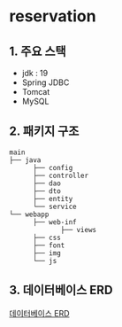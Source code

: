 # reservation

## 1. 주요 스택
- jdk : 19
- Spring JDBC
- Tomcat
- MySQL


## 2. 패키지 구조

    main
    ├── java
          ├── config
          ├── controller
          ├── dao
          ├── dto
          ├── entity
          └── service
    └── webapp
          ├── web-inf
                 ├── views
          ├── css
          ├── font
          ├── img
          └── js
          

## 3. 데이터베이스 ERD

[데이터베이스 ERD](https://github.com/misim3/reservation/wiki/%EB%8D%B0%EC%9D%B4%ED%84%B0%EB%B2%A0%EC%9D%B4%EC%8A%A4-ERD)
